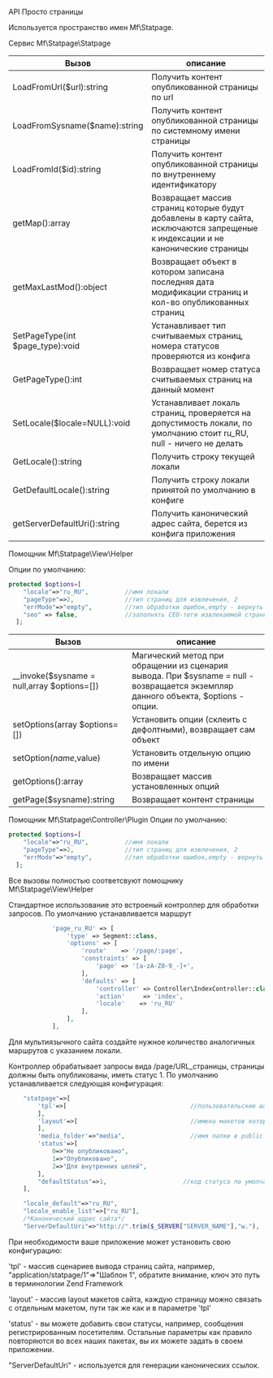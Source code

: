 API Просто страницы

Используется пространство имен Mf\Statpage.


Сервис Mf\Statpage\Statpage

Вызов | описание
------|--------------
LoadFromUrl($url):string | Получить контент опубликованной страницы по url
 LoadFromSysname($name):string | Получить контент опубликованной страницы по системному имени страницы
 LoadFromId($id):string | Получить контент опубликованной страницы по внутреннему идентификатору
 getMap():array | Возвращает массив страниц которые будут добавлены в карту сайта, исключаются запрещеные к индексации и не канонические страницы
 getMaxLastMod():object | Возвращает объект в котором записана последняя дата модификации страниц и кол-во опубликованных страниц
 SetPageType(int $page_type):void | Устанавливает тип считываемых страниц, номера статусов проверяются из конфига
 GetPageType():int | Возвращает номер статуса считываемых страниц на данный момент
 SetLocale($locale=NULL):void | Устанавливает локаль страниц, проверяется на допустимость локали, по умолчанию стоит ru_RU, null - ничего не делать
 GetLocale():string | Получить строку текущей локали
 GetDefaultLocale():string | Получить строку локали принятой по умолчанию в конфиге
 getServerDefaultUri():string | Получить канонический адрес сайта, берется из конфига приложения
 
Помощник Mf\Statpage\View\Helper

Опции по умолчанию:
```php
protected $options=[
    "locale"=>"ru_RU",			//имя локали
    "pageType"=>2,				//тип страниц для извлечения, 2
    "errMode"=>"empty",			//тип обработки ошибок,empty - вернуть "" (по умолчанию), exception - исключение
    "seo" => false,             //заполнять СЕО-теги извлекаемой страницы, по умолчанию false (нет)
  ];
```
Вызов | описание
------|--------------
__invoke($sysname = null,array $options=[]) | Магический метод при обращении из сценария вывода. При $sysname = null - возвращается экземпляр данного объекта, $options - опции. 
setOptions(array $options=[]) | Установить опции (склеить с дефолтными), возвращает сам объект
setOption($name,$value) | Установить отдельную опцию по имени
getOptions():array | Возвращает массив установленных опций
getPage($sysname):string | Возвращает контент страницы

Помощник Mf\Statpage\Controller\Plugin
Опции по умолчанию:
```php
protected $options=[
    "locale"=>"ru_RU",			//имя локали
    "pageType"=>2,				//тип страниц для извлечения, 2
    "errMode"=>"empty",			//тип обработки ошибок,empty - вернуть "" (по умолчанию), exception - исключение
  ];
```
Все вызовы полностью соответсвуют помощнику Mf\Statpage\View\Helper


Стандартное использование это встроеный контроллер для обработки запросов. По умолчанию устанавливается маршрут
```php
            'page_ru_RU' => [
                'type' => Segment::class,
                'options' => [
                    'route'    => '/page/:page',
                    'constraints' => [
                        'page' => '[a-zA-Z0-9_-]+',
                    ],
                    'defaults' => [
                        'controller' => Controller\IndexController::class,
                        'action'     => 'index',
                        'locale'	=> 'ru_RU'
                    ],
                ],
            ],

```
Для мультиязычного сайта создайте нужное количество аналогичных маршрутов с указанием локали.

Контроллер обрабатывает запросы вида /page/URL_страницы, страницы должны быть опубликованы, иметь статус 1.
По умолчанию устанавливается следующая конфигурация:
```php
    "statpage"=>[
        'tpl'=>[                                  //пользовательские шаблоны вывода контента
        ],
        'layout'=>[                               //имена макетов которые имеются в приложении
        ],
        'media_folder'=>"media",                  //имя папки в public для размещения медиаматериала стат.страниц
        'status'=>[
            0=>"Не опубликовано",
            1=>"Опубликовано",
            2=>"Для внутренних целей",
        ],
        "defaultStatus"=>1,                     //код статуса по умолчанию (опубликовано)
    ],

    "locale_default"=>"ru_RU",
    "locale_enable_list"=>["ru_RU"],
    /*Канонический адрес сайта*/
    "ServerDefaultUri"=>"http://".trim($_SERVER["SERVER_NAME"],"w."),

```
При необходимости ваше приложение может установить свою конфигурацию:

'tpl' - массив сценариев вывода страниц сайта, например, "application/statpage/1"=>"Шаблон 1", обратите внимание, ключ это путь в терминологии Zend Framework

'layout' - массив layout макетов сайта, каждую страницу можно связать с отдельным макетом, пути так же как и в параметре 'tpl'

'status' - вы можете добавить свои статусы, например, сообщения регистрированным посетителям.
Остальные параметры как правило повторяются во всех наших пакетах, вы их можете задать в своем приложении.

"ServerDefaultUri" - используется для генерации канонических ссылок.



